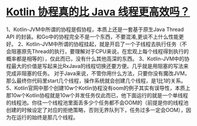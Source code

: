 # [Kotlin 协程真的比 Java 线程更高效吗？](https://zhuanlan.zhihu.com/p/102124182)
1、Kotlin-JVM中所谓的协程是假协程，本质上还是一套基于原生Java Thread API 的封装。和Go中的协程完全不是一个东西，不要混淆,更谈不上什么性能更好。
2、Kotlin-JVM中所谓的协程挂起，就是开启了一个子线程去执行任务（不会阻塞原先Thread的执行，要理解对于CPU来说，在宏观上每个线程得到执行的概率都是相等的），仅此而已，没有什么其他高深的东西。
3、Kotlin-JVM中的协程最大的价值是写起来比RxJava的线程切换还要方便。几乎就是用阻塞的写法来完成非阻塞的任务。
对于Java来说，不管你用什么方法，只要你没有魔改JVM，那么最终你代码里start几个线程，操作系统就会创建几个线程，是1比1的关系。
5、Kotlin官网中那个创建10w个Kotlin协程没有oom的例子其实有误导性，本质上那10w个Kotlin协程就是10w个并发任务仅此而已，他下面运行的就是一个单线程的线程池。你往一个线程池里面丢多少个任务都不会OOM的（前提是你的线程池创建的时候设定了对应的拒绝策略，否则无界队列下，任务过多一定会OOM），因为在运行的始终是那几个线程。
